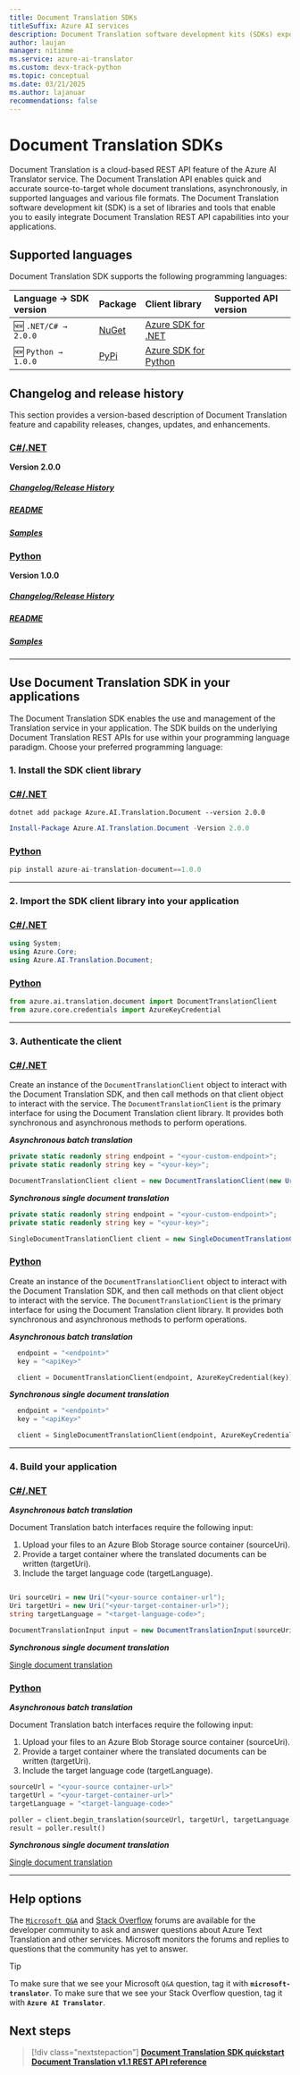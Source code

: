 ```yaml
---
title: Document Translation SDKs
titleSuffix: Azure AI services
description: Document Translation software development kits (SDKs) expose Document Translation features and capabilities, using C#, Java, JavaScript, and Python programming language.
author: laujan
manager: nitinme
ms.service: azure-ai-translator
ms.custom: devx-track-python
ms.topic: conceptual
ms.date: 03/21/2025
ms.author: lajanuar
recommendations: false
---
```


<!-- markdownlint-disable MD024 -->
<!-- markdownlint-disable MD036 -->
<!-- markdownlint-disable MD001 -->
<!-- markdownlint-disable MD051 -->

# Document Translation SDKs

Document Translation is a cloud-based REST API feature of the Azure AI Translator service. The Document Translation API enables quick and accurate source-to-target whole document translations, asynchronously, in supported languages and various file formats. The Document Translation software development kit (SDK) is a set of libraries and tools that enable you to easily integrate Document Translation REST API capabilities into your applications.

## Supported languages

Document Translation SDK supports the following programming languages:

| Language → SDK version | Package|Client library| Supported API version|
|:----------------------|:----------|:----------|:-------------|
|🆕 `.NET/C# → 2.0.0`| [NuGet](https://www.nuget.org/packages/Azure.AI.Translation.Document/2.0.0) | [Azure SDK for .NET](/dotnet/api/overview/azure/ai.translation.document-readme?view=azure-dotnet&preserve-view=true) | 
|🆕 `Python → 1.0.0`|[PyPi](https://pypi.org/project/azure-ai-translation-document/1.0.0/)|[Azure SDK for Python](/python/api/overview/azure/ai-translation-document-readme?view=azure-python-preview&preserve-view=true)|

## Changelog and release history

This section provides a version-based description of Document Translation feature and capability releases, changes, updates, and enhancements.

### [C#/.NET](#tab/csharp)

**Version 2.0.0** </br>

##### [**Changelog/Release History**](https://github.com/Azure/azure-sdk-for-net/blob/main/sdk/translation/Azure.AI.Translation.Document/CHANGELOG.md#200-2024-11-15)

##### [README](https://github.com/Azure/azure-sdk-for-net/blob/main/sdk/translation/Azure.AI.Translation.Document/README.md)

##### [Samples](https://github.com/Azure/azure-sdk-for-net/tree/main/sdk/translation/Azure.AI.Translation.Document/samples)

### [Python](#tab/python)

**Version 1.0.0** </br>

##### [**Changelog/Release History**](https://github.com/Azure/azure-sdk-for-python/blob/main/sdk/translation/azure-ai-translation-document/CHANGELOG.md)

##### [README](https://github.com/Azure/azure-sdk-for-python/blob/main/sdk/translation/azure-ai-translation-document/README.md)

##### [Samples](https://github.com/Azure/azure-sdk-for-python/tree/main/sdk/translation/azure-ai-translation-document/samples)

---

## Use Document Translation SDK in your applications

The Document Translation SDK enables the use and management of the Translation service in your application. The SDK builds on the underlying Document Translation REST APIs for use within your programming language paradigm. Choose your preferred programming language:

### 1. Install the SDK client library

### [C#/.NET](#tab/csharp)

```dotnetcli
dotnet add package Azure.AI.Translation.Document --version 2.0.0
```

```powershell
Install-Package Azure.AI.Translation.Document -Version 2.0.0
```

### [Python](#tab/python)

```python
pip install azure-ai-translation-document==1.0.0
```

---

### 2. Import the SDK client library into your application

### [C#/.NET](#tab/csharp)

```csharp
using System;
using Azure.Core;
using Azure.AI.Translation.Document;
```

### [Python](#tab/python)

```python
from azure.ai.translation.document import DocumentTranslationClient
from azure.core.credentials import AzureKeyCredential
```

---

### 3. Authenticate the client

### [C#/.NET](#tab/csharp)

Create an instance of the `DocumentTranslationClient` object to interact with the Document Translation SDK, and then call methods on that client object to interact with the service. The `DocumentTranslationClient` is the primary interface for using the Document Translation client library. It provides both synchronous and asynchronous methods to perform operations.

***Asynchronous batch translation***

```csharp
private static readonly string endpoint = "<your-custom-endpoint>";
private static readonly string key = "<your-key>";

DocumentTranslationClient client = new DocumentTranslationClient(new Uri(endpoint), new AzureKeyCredential(key));

```

***Synchronous single document translation***

```csharp
private static readonly string endpoint = "<your-custom-endpoint>";
private static readonly string key = "<your-key>";

SingleDocumentTranslationClient client = new SingleDocumentTranslationClient(new Uri(endpoint), new AzureKeyCredential(apiKey));

```

### [Python](#tab/python)

Create an instance of the `DocumentTranslationClient` object to interact with the Document Translation SDK, and then call methods on that client object to interact with the service. The `DocumentTranslationClient` is the primary interface for using the Document Translation client library. It provides both synchronous and asynchronous methods to perform operations.

***Asynchronous batch translation***

```python
  endpoint = "<endpoint>"
  key = "<apiKey>"

  client = DocumentTranslationClient(endpoint, AzureKeyCredential(key))

```

***Synchronous single document translation***

```python
  endpoint = "<endpoint>"
  key = "<apiKey>"

  client = SingleDocumentTranslationClient(endpoint, AzureKeyCredential(key))

```

---

### 4. Build your application

### [C#/.NET](#tab/csharp)

***Asynchronous batch translation***

Document Translation batch interfaces require the following input:

1. Upload your files to an Azure Blob Storage source container (sourceUri).
1. Provide a target container where the translated documents can be written (targetUri).
1. Include the target language code (targetLanguage).

```csharp

Uri sourceUri = new Uri("<your-source container-url");
Uri targetUri = new Uri("<your-target-container-url>");
string targetLanguage = "<target-language-code>";

DocumentTranslationInput input = new DocumentTranslationInput(sourceUri, targetUri, targetLanguage)
```

***Synchronous single document translation***

[Single document translation](https://github.com/Azure/azure-sdk-for-net/blob/main/sdk/translation/Azure.AI.Translation.Document/samples/Sample5_SynchronousTranslation.md)

### [Python](#tab/python)

***Asynchronous batch translation***

Document Translation batch interfaces require the following input:

1. Upload your files to an Azure Blob Storage source container (sourceUri).
1. Provide a target container where the translated documents can be written (targetUri).
1. Include the target language code (targetLanguage).

```python
sourceUrl = "<your-source container-url>"
targetUrl = "<your-target-container-url>"
targetLanguage = "<target-language-code>"

poller = client.begin_translation(sourceUrl, targetUrl, targetLanguage)
result = poller.result()

```

***Synchronous single document translation***

[Single document translation](https://github.com/Azure/azure-sdk-for-python/blob/main/sdk/translation/azure-ai-translation-document/samples/sample_single_document_translation.py)

---

## Help options

The [`Microsoft Q&A`](/answers/tags/132/azure-translator) and [Stack Overflow](https://stackoverflow.com/questions/tagged/microsoft-translator) forums are available for the developer community to ask and answer questions about Azure Text Translation and other services. Microsoft monitors the forums and replies to questions that the community has yet to answer.

> [!TIP]
> To make sure that we see your Microsoft `Q&A` question, tag it with **`microsoft-translator`**.
> To make sure that we see your Stack Overflow question, tag it with **`Azure AI Translator`**.
>

## Next steps

>[!div class="nextstepaction"]
> [**Document Translation SDK quickstart**](quickstarts/client-library-sdks.md) [**Document Translation v1.1 REST API reference**](reference/rest-api-guide.md)
